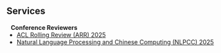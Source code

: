 ## Services

<h4 style="margin:0 10px 0;">Conference Reviewers</h4>

<ul style="margin:0 0 5px;">
  <li><a href="https://aclrollingreview.org/"><autocolor>ACL Rolling Review (ARR) 2025</autocolor></a></li>
  <li><a href="https://www.nlpcc2025.org/"><autocolor>Natural Language Processing and Chinese Computing (NLPCC) 2025</autocolor></a></li>
</ul>